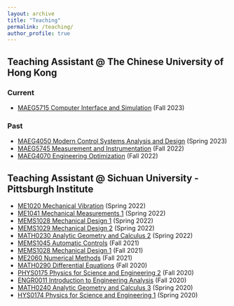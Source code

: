 ```yaml
---
layout: archive
title: "Teaching"
permalink: /teaching/
author_profile: true
---
```


## Teaching Assistant @ The Chinese University of Hong Kong

<!-- ## Current -->

### Current
- [MAEG5715 Computer Interface and Simulation](http://Liuchao-JIN.github.io/files/teaching/2023F_MAEG5715.pdf) (Fall 2023)

### Past
- [MAEG4050 Modern Control Systems Analysis and Design](http://Liuchao-JIN.github.io/files/teaching/2023S_MAEG4050.pdf) (Spring 2023)
- [MAEG5745 Measurement and Instrumentation](http://Liuchao-JIN.github.io/files/teaching/2022F_MAEG5745.pdf) (Fall 2022)
- [MAEG4070 Engineering Optimization](http://Liuchao-JIN.github.io/files/teaching/2022F_MAEG4070.pdf) (Fall 2022)

<!-- ## Past -->

<!-- <br/> -->

## Teaching Assistant @ Sichuan University - Pittsburgh Institute
- [ME1020 Mechanical Vibration](http://Liuchao-JIN.github.io/files/teaching/2022S_ME1020.pdf) (Spring 2022)
- [ME1041 Mechanical Measurements 1](http://Liuchao-JIN.github.io/files/teaching/2022S_ME1041.pdf) (Spring 2022)
- [MEMS1028 Mechanical Design 1](http://Liuchao-JIN.github.io/files/teaching/2022S_MEMS1028.pdf) (Spring 2022)
- [MEMS1029 Mechanical Design 2](http://Liuchao-JIN.github.io/files/teaching/2022S_MEMS1029.pdf) (Spring 2022)
- [MATH0230 Analytic Geometry and Calculus 2](http://Liuchao-JIN.github.io/files/teaching/2022S_MATH0230.pdf) (Spring 2022)
- [MEMS1045 Automatic Controls](http://Liuchao-JIN.github.io/files/teaching/2021F_MEMS1045.pdf) (Fall 2021)
- [MEMS1028 Mechanical Design 1](http://Liuchao-JIN.github.io/files/teaching/2021F_MEMS1028.pdf) (Fall 2021)
- [ME2060 Numerical Methods](http://Liuchao-JIN.github.io/files/teaching/2021F_ME2060.pdf) (Fall 2021)
- [MATH0290 Differential Equations](http://Liuchao-JIN.github.io/files/teaching/2020F_MATH0290.pdf) (Fall 2020)
- [PHYS0175 Physics for Science and Engineering 2](http://Liuchao-JIN.github.io/files/teaching/2020F_PHYS0175.pdf) (Fall 2020)
- [ENGR0011 Introduction to Engineering Analysis](http://Liuchao-JIN.github.io/files/teaching/2020F_ENGR0011.pdf) (Fall 2020)
- [MATH0240 Analytic Geometry and Calculus 3](http://Liuchao-JIN.github.io/files/teaching/2020S_MATH0240.pdf) (Spring 2020)
- [HYS0174 Physics for Science and Engineering 1](http://Liuchao-JIN.github.io/files/teaching/2020S_PHYS0174.pdf) (Spring 2020)
